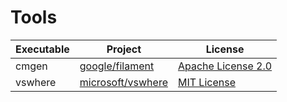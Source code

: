 # Tools

| Executable | Project                                                   | License                                                                      |
| ---------- | --------------------------------------------------------- | ---------------------------------------------------------------------------- |
| cmgen      | [google/filament](https://github.com/google/filament)     | [Apache License 2.0](https://github.com/google/filament/blob/master/LICENSE) |
| vswhere    | [microsoft/vswhere](https://github.com/microsoft/vswhere) | [MIT License](https://github.com/microsoft/vswhere/blob/master/LICENSE.txt)  |
